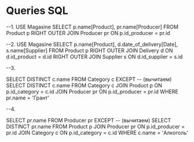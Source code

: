 # Queries SQL

--1. 
USE Magasine
SELECT p.name[Product], pr.name[Producer]
FROM Product p
RIGHT OUTER JOIN Producer pr ON p.id_producer = pr.id

--2. 
USE Magasine 
SELECT p.name[Product], d.date_of_delivery[Date], s.name[Supplier]
FROM Product p
RIGHT OUTER JOIN Delivery d ON d.id_product = d.id
RIGHT OUTER JOIN Supplier s ON d.id_supplier = s.id

--3.
 
SELECT DISTINCT c.name
FROM Category c
EXCEPT -- (вычитаем)
SELECT DISTINCT c.name
FROM  Category c
JOIN Product p ON p.id_category = c.id
JOIN Producer pr ON p.id_producer = pr.id 
WHERE pr.name = 'Грант'

--4. 

SELECT pr.name
FROM Producer pr
EXCEPT -- (вычитаем)
SELECT DISTINCT pr.name
FROM Product p
JOIN Producer pr ON p.id_producer = pr.id
JOIN Category c ON p.id_category = c.id
WHERE c.name = 'Алкоголь'
